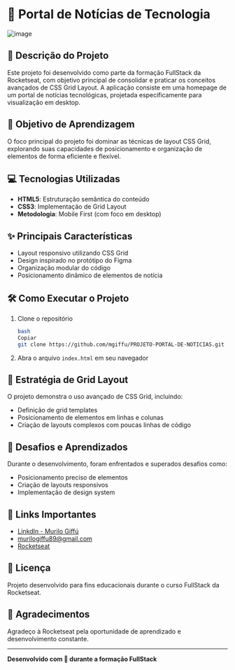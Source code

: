 # 📰 Portal de Notícias de Tecnologia

![image](https://github.com/user-attachments/assets/36ffaa23-3bf2-43de-b9d2-716057362ae3)

## 🚀 Descrição do Projeto

Este projeto foi desenvolvido como parte da formação FullStack da Rocketseat, com objetivo principal de consolidar e praticar os conceitos avançados de CSS Grid Layout. A aplicação consiste em uma homepage de um portal de notícias tecnológicas, projetada especificamente para visualização em desktop.

## 🎯 Objetivo de Aprendizagem

O foco principal do projeto foi dominar as técnicas de layout CSS Grid, explorando suas capacidades de posicionamento e organização de elementos de forma eficiente e flexível.

## 💻 Tecnologias Utilizadas

- **HTML5**: Estruturação semântica do conteúdo
- **CSS3**: Implementação de Grid Layout
- **Metodologia**: Mobile First (com foco em desktop)

## ✨ Principais Características

- Layout responsivo utilizando CSS Grid
- Design inspirado no protótipo do Figma
- Organização modular do código
- Posicionamento dinâmico de elementos de notícia

## 🛠️ Como Executar o Projeto

1. Clone o repositório
    
    ```bash
    bash
    Copiar
    git clone https://github.com/mgiffu/PROJETO-PORTAL-DE-NOTICIAS.git
    
    ```
    
2. Abra o arquivo `index.html` em seu navegador

## 📐 Estratégia de Grid Layout

O projeto demonstra o uso avançado de CSS Grid, incluindo:

- Definição de grid templates
- Posicionamento de elementos em linhas e colunas
- Criação de layouts complexos com poucas linhas de código

## 🌟 Desafios e Aprendizados

Durante o desenvolvimento, foram enfrentados e superados desafios como:

- Posicionamento preciso de elementos
- Criação de layouts responsivos
- Implementação de design system

## 🔗 Links Importantes

- [LinkdIn - Murilo Giffú](https://www.linkedin.com/in/murilo-giff%C3%BA-822b26351/)
- murilogiffu89@gmail.com
- [Rocketseat](https://www.rocketseat.com.br/)

## 📝 Licença

Projeto desenvolvido para fins educacionais durante o curso FullStack da Rocketseat.

## 🙌 Agradecimentos

Agradeço à Rocketseat pela oportunidade de aprendizado e desenvolvimento constante.

---

**Desenvolvido com 💜 durante a formação FullStack**
